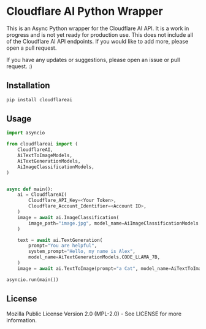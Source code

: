 # Cloudflare AI Python Wrapper

This is an Async Python wrapper for the Cloudflare AI API. It is a work in progress and is not yet ready for production use.
This does not include all of the Cloudflare AI API endpoints. If you would like to add more, please open a pull request.

If you have any updates or suggestions, please open an issue or pull request. :)

## Installation

```bash
pip install cloudflareai
```

## Usage

```python
import asyncio

from cloudflareai import (
    CloudflareAI,
    AiTextToImageModels,
    AiTextGenerationModels,
    AiImageClassificationModels,
)


async def main():
    ai = CloudflareAI(
        Cloudflare_API_Key=<Your Token>,
        Cloudflare_Account_Identifier=<Account ID>,
    )
    image = await ai.ImageClassification(
        image_path="image.jpg", model_name=AiImageClassificationModels.RESNET_50
    )

    text = await ai.TextGeneration(
        prompt="You are helpful",
        system_prompt="Hello, my name is Alex",
        model_name=AiTextGenerationModels.CODE_LLAMA_7B,
    )
    image = await ai.TextToImage(prompt="a Cat", model_name=AiTextToImageModels.XL_BASE)

asyncio.run(main())
```

## License

Mozilla Public License Version 2.0 (MPL-2.0) - See LICENSE for more information.
